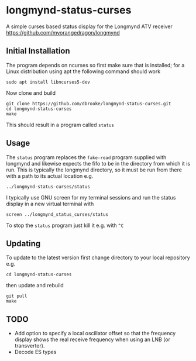 # longmynd-status-curses

A simple curses based status display for the Longmynd ATV receiver https://github.com/myorangedragon/longmynd

## Initial Installation

The program depends on ncurses so first make sure that is installed; for a Linux distribution using apt the following command should work

    sudo apt install libncurses5-dev

Now clone and build

    git clone https://github.com/dbrooke/longmynd-status-curses.git
    cd longmynd-status-curses
    make

This should result in a program called `status`

## Usage

The `status` program replaces the `fake-read` program supplied with longmynd and likewise expects the fifo to be in the directory from which it is run. This is typically the longmynd directory, so it must be run from there with a path to its actual location e.g.

    ../longmynd-status-curses/status

I typically use GNU screen for my terminal sessions and run the status display in a new virtual terminal with

    screen ../longmynd_status_curses/status

To stop the `status` program just kill it e.g. with `^C`

## Updating

To update to the latest version first change directory to your local repository e.g.

    cd longmynd-status-curses

then update and rebuild

    git pull
    make

## TODO

* Add option to specify a local oscillator offset so that the frequency display shows the real receive frequency when using an LNB (or transverter).
* Decode ES types

